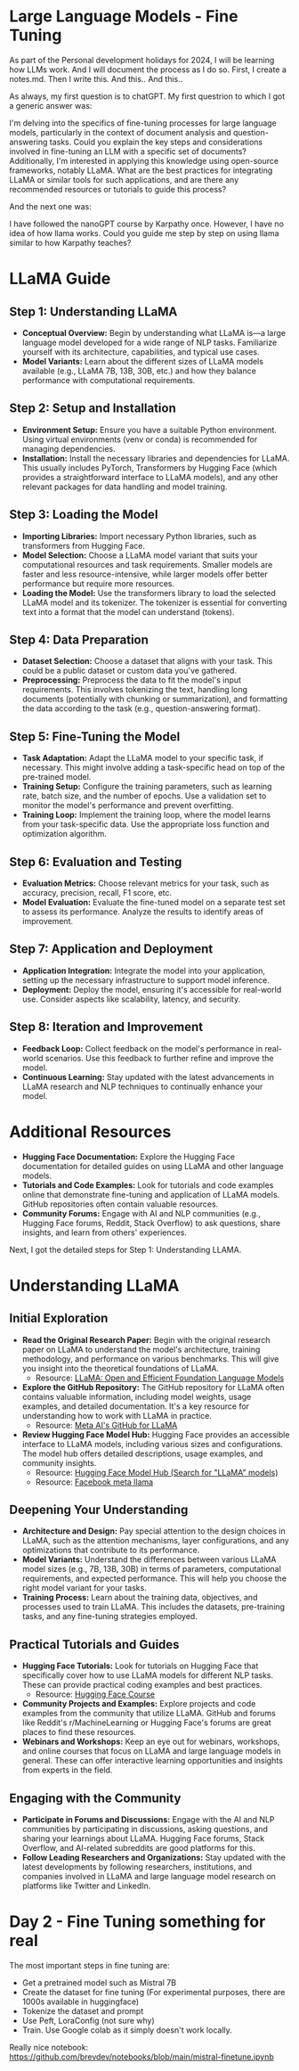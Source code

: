 # Large Language Models - Fine Tuning

As part of the Personal development holidays for 2024, I will be learning how LLMs work. And I will document the process as I do so. First, I create a notes.md. Then I write this. And this.. And this..

As always, my first question is to chatGPT. My first questrion to which I got a generic answer was:

I'm delving into the specifics of fine-tuning processes for large language models, particularly in the context of document analysis and question-answering tasks. Could you explain the key steps and considerations involved in fine-tuning an LLM with a specific set of documents? Additionally, I'm interested in applying this knowledge using open-source frameworks, notably LLaMA. What are the best practices for integrating LLaMA or similar tools for such applications, and are there any recommended resources or tutorials to guide this process?

And the next one was:

I have followed the nanoGPT course by Karpathy once. However, I have no idea of how llama works. Could you guide me step by step on using llama similar to how Karpathy teaches?

# LLaMA Guide

## Step 1: Understanding LLaMA

- **Conceptual Overview:** Begin by understanding what LLaMA is—a large language model developed for a wide range of NLP tasks. Familiarize yourself with its architecture, capabilities, and typical use cases.
- **Model Variants:** Learn about the different sizes of LLaMA models available (e.g., LLaMA 7B, 13B, 30B, etc.) and how they balance performance with computational requirements.

## Step 2: Setup and Installation

- **Environment Setup:** Ensure you have a suitable Python environment. Using virtual environments (venv or conda) is recommended for managing dependencies.
- **Installation:** Install the necessary libraries and dependencies for LLaMA. This usually includes PyTorch, Transformers by Hugging Face (which provides a straightforward interface to LLaMA models), and any other relevant packages for data handling and model training.

## Step 3: Loading the Model

- **Importing Libraries:** Import necessary Python libraries, such as transformers from Hugging Face.
- **Model Selection:** Choose a LLaMA model variant that suits your computational resources and task requirements. Smaller models are faster and less resource-intensive, while larger models offer better performance but require more resources.
- **Loading the Model:** Use the transformers library to load the selected LLaMA model and its tokenizer. The tokenizer is essential for converting text into a format that the model can understand (tokens).

## Step 4: Data Preparation

- **Dataset Selection:** Choose a dataset that aligns with your task. This could be a public dataset or custom data you've gathered.
- **Preprocessing:** Preprocess the data to fit the model's input requirements. This involves tokenizing the text, handling long documents (potentially with chunking or summarization), and formatting the data according to the task (e.g., question-answering format).

## Step 5: Fine-Tuning the Model

- **Task Adaptation:** Adapt the LLaMA model to your specific task, if necessary. This might involve adding a task-specific head on top of the pre-trained model.
- **Training Setup:** Configure the training parameters, such as learning rate, batch size, and the number of epochs. Use a validation set to monitor the model's performance and prevent overfitting.
- **Training Loop:** Implement the training loop, where the model learns from your task-specific data. Use the appropriate loss function and optimization algorithm.

## Step 6: Evaluation and Testing

- **Evaluation Metrics:** Choose relevant metrics for your task, such as accuracy, precision, recall, F1 score, etc.
- **Model Evaluation:** Evaluate the fine-tuned model on a separate test set to assess its performance. Analyze the results to identify areas of improvement.

## Step 7: Application and Deployment

- **Application Integration:** Integrate the model into your application, setting up the necessary infrastructure to support model inference.
- **Deployment:** Deploy the model, ensuring it's accessible for real-world use. Consider aspects like scalability, latency, and security.

## Step 8: Iteration and Improvement

- **Feedback Loop:** Collect feedback on the model's performance in real-world scenarios. Use this feedback to further refine and improve the model.
- **Continuous Learning:** Stay updated with the latest advancements in LLaMA research and NLP techniques to continually enhance your model.

# Additional Resources

- **Hugging Face Documentation:** Explore the Hugging Face documentation for detailed guides on using LLaMA and other language models.
- **Tutorials and Code Examples:** Look for tutorials and code examples online that demonstrate fine-tuning and application of LLaMA models. GitHub repositories often contain valuable resources.
- **Community Forums:** Engage with AI and NLP communities (e.g., Hugging Face forums, Reddit, Stack Overflow) to ask questions, share insights, and learn from others' experiences.

Next, I got the detailed steps for Step 1: Understanding LLAMA.

# Understanding LLaMA

## Initial Exploration

- **Read the Original Research Paper:** Begin with the original research paper on LLaMA to understand the model's architecture, training methodology, and performance on various benchmarks. This will give you insight into the theoretical foundations of LLaMA.
  - Resource: [LLaMA: Open and Efficient Foundation Language Models](https://arxiv.org/abs/2302.13971)
- **Explore the GitHub Repository:** The GitHub repository for LLaMA often contains valuable information, including model weights, usage examples, and detailed documentation. It's a key resource for understanding how to work with LLaMA in practice.
  - Resource: [Meta AI's GitHub for LLaMA](https://github.com/facebookresearch/llama)
- **Review Hugging Face Model Hub:** Hugging Face provides an accessible interface to LLaMA models, including various sizes and configurations. The model hub offers detailed descriptions, usage examples, and community insights.
  - Resource: [Hugging Face Model Hub (Search for "LLaMA" models)](https://huggingface.co/docs/transformers/main/en/model_doc/llama)
  - Resource: [Facebook meta llama](https://huggingface.co/meta-llama)

## Deepening Your Understanding

- **Architecture and Design:** Pay special attention to the design choices in LLaMA, such as the attention mechanisms, layer configurations, and any optimizations that contribute to its performance.
- **Model Variants:** Understand the differences between various LLaMA model sizes (e.g., 7B, 13B, 30B) in terms of parameters, computational requirements, and expected performance. This will help you choose the right model variant for your tasks.
- **Training Process:** Learn about the training data, objectives, and processes used to train LLaMA. This includes the datasets, pre-training tasks, and any fine-tuning strategies employed.

## Practical Tutorials and Guides

- **Hugging Face Tutorials:** Look for tutorials on Hugging Face that specifically cover how to use LLaMA models for different NLP tasks. These can provide practical coding examples and best practices.
  - Resource: [Hugging Face Course](https://huggingface.co/learn/nlp-course/chapter1/1)
- **Community Projects and Examples:** Explore projects and code examples from the community that utilize LLaMA. GitHub and forums like Reddit's r/MachineLearning or Hugging Face's forums are great places to find these resources.
- **Webinars and Workshops:** Keep an eye out for webinars, workshops, and online courses that focus on LLaMA and large language models in general. These can offer interactive learning opportunities and insights from experts in the field.

## Engaging with the Community

- **Participate in Forums and Discussions:** Engage with the AI and NLP communities by participating in discussions, asking questions, and sharing your learnings about LLaMA. Hugging Face forums, Stack Overflow, and AI-related subreddits are good platforms for this.
- **Follow Leading Researchers and Organizations:** Stay updated with the latest developments by following researchers, institutions, and companies involved in LLaMA and large language model research on platforms like Twitter and LinkedIn.



# Day 2 - Fine Tuning something for real

The most important steps in fine tuning are:

- Get a pretrained model such as Mistral 7B
- Create the dataset for fine tuning (For experimental purposes, there are 1000s available in huggingface)
- Tokenize the dataset and prompt
- Use Peft, LoraConfig (not sure why)
- Train. Use Google colab as it simply doesn't work locally.

Really nice notebook: https://github.com/brevdev/notebooks/blob/main/mistral-finetune.ipynb
